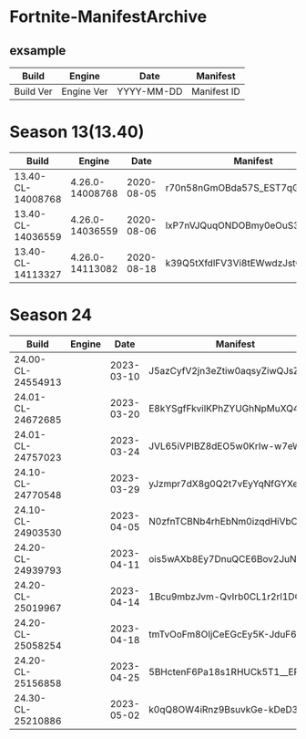 # Fortnite-ManifestArchive

## exsample
|Build|Engine|Date|Manifest|
|-----------------|---------------|----------|------------------------------|
|Build Ver|Engine Ver|YYYY-MM-DD|Manifest ID|

# Season 13(13.40)
|Build|Engine|Date|Manifest|
|-----------------|---------------|----------|------------------------------|
|13.40-CL-14008768|4.26.0-14008768|2020-08-05|r70n58nGmOBda57S_EST7qGOsLgPTw|
|13.40-CL-14036559|4.26.0-14036559|2020-08-06|lxP7nVJQuqONDOBmy0eOuS3UycHqKA|
|13.40-CL-14113327|4.26.0-14113082|2020-08-18|k39Q5tXfdlFV3Vi8tEWwdzJstOCncw|

# Season 24
|Build|Engine|Date|Manifest|Status|
|-----------------|---------------|----------|------------------------------|----|
|24.00-CL-24554913||2023-03-10|J5azCyfV2jn3eZtiw0aqsyZiwQJsZg|None|
|24.01-CL-24672685||2023-03-20|E8kYSgfFkvilKPhZYUGhNpMuXQ40TQ|None|
|24.01-CL-24757023||2023-03-24|JVL65iVPIBZ8dEO5w0KrIw-w7eWKaA|None|
|24.10-CL-24770548||2023-03-29|yJzmpr7dX8g0Q2t7vEyYqNfGYXezfg|None|
|24.10-CL-24903530||2023-04-05|N0zfnTCBNb4rhEbNm0izqdHiVbCoaQ|None|
|24.20-CL-24939793||2023-04-11|ois5wAXb8Ey7DnuQCE6Bov2JuNamNg|None|
|24.20-CL-25019967||2023-04-14|1Bcu9mbzJvm-QvIrb0CL1r2rl1DQaQ|None|
|24.20-CL-25058254||2023-04-18|tmTvOoFm8OIjCeEGcEy5K-JduF6EvA|None|
|24.20-CL-25156858||2023-04-25|5BHctenF6Pa18s1RHUCk5T1__ERIFg|True|
|24.30-CL-25210886||2023-05-02|k0qQ8OW4iRnz9BsuvkGe-kDeD304jA|True|
